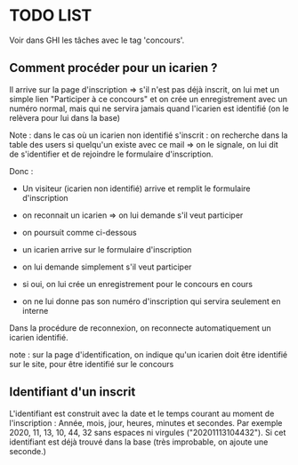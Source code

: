 # TODO LIST

Voir dans GHI les tâches avec le tag 'concours'.

## Comment procéder pour un icarien ?

Il arrive sur la page d'inscription => s'il n'est pas déjà inscrit, on lui met un simple lien "Participer à ce concours" et on crée un enregistrement avec un numéro normal, mais qui ne servira jamais quand l'icarien est identifié (on le relèvera pour lui dans la base)

Note : dans le cas où un icarien non identifié s'inscrit : on recherche dans la table des users si quelqu'un existe avec ce mail => on le signale, on lui dit de s'identifier et de rejoindre le formulaire d'inscription.

Donc :

- Un visiteur (icarien non identifié) arrive et remplit le formulaire d'inscription
- on reconnait un icarien => on lui demande s'il veut participer
- on poursuit comme ci-dessous

- un icarien arrive sur le formulaire d'inscription
- on lui demande simplement s'il veut participer
- si oui, on lui crée un enregistrement pour le concours en cours
- on ne lui donne pas son numéro d'inscription qui servira seulement en interne

Dans la procédure de reconnexion, on reconnecte automatiquement un icarien identifié.

note : sur la page d'identification, on indique qu'un icarien doit être identifié sur le site, pour être identifié sur le concours


## Identifiant d'un inscrit

L'identifiant est construit avec la date et le temps courant au moment de l'inscription : Année, mois, jour, heures, minutes et secondes. Par exemple 2020, 11, 13, 10, 44, 32 sans espaces ni virgules ("20201113104432"). Si cet identifiant est déjà trouvé dans la base (très improbable, on ajoute une seconde.)
